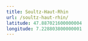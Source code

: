 ```yaml
---
title: Soultz-Haut-Rhin
url: /soultz-haut-rhin/
latitude: 47.887021600000004
longitude: 7.228803800000001
---
```

